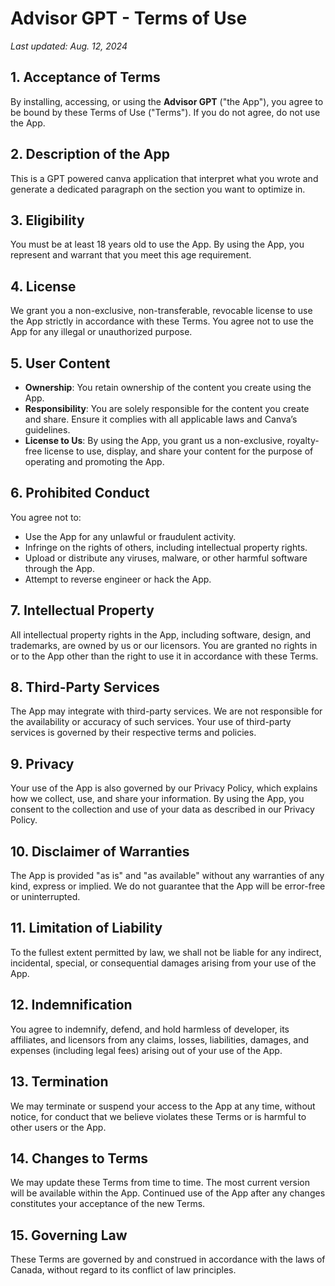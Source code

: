 # Advisor GPT - Terms of Use

_Last updated: Aug. 12, 2024_

## 1. Acceptance of Terms
By installing, accessing, or using the **Advisor GPT** ("the App"), you agree to be bound by these Terms of Use ("Terms"). If you do not agree, do not use the App.

## 2. Description of the App
This is a GPT powered canva application that interpret what you wrote and generate a dedicated paragraph on the section you want to optimize in.

## 3. Eligibility
You must be at least 18 years old to use the App. By using the App, you represent and warrant that you meet this age requirement.

## 4. License
We grant you a non-exclusive, non-transferable, revocable license to use the App strictly in accordance with these Terms. You agree not to use the App for any illegal or unauthorized purpose.

## 5. User Content
- **Ownership**: You retain ownership of the content you create using the App.
- **Responsibility**: You are solely responsible for the content you create and share. Ensure it complies with all applicable laws and Canva’s guidelines.
- **License to Us**: By using the App, you grant us a non-exclusive, royalty-free license to use, display, and share your content for the purpose of operating and promoting the App.

## 6. Prohibited Conduct
You agree not to:
- Use the App for any unlawful or fraudulent activity.
- Infringe on the rights of others, including intellectual property rights.
- Upload or distribute any viruses, malware, or other harmful software through the App.
- Attempt to reverse engineer or hack the App.

## 7. Intellectual Property
All intellectual property rights in the App, including software, design, and trademarks, are owned by us or our licensors. You are granted no rights in or to the App other than the right to use it in accordance with these Terms.

## 8. Third-Party Services
The App may integrate with third-party services. We are not responsible for the availability or accuracy of such services. Your use of third-party services is governed by their respective terms and policies.

## 9. Privacy
Your use of the App is also governed by our Privacy Policy, which explains how we collect, use, and share your information. By using the App, you consent to the collection and use of your data as described in our Privacy Policy.

## 10. Disclaimer of Warranties
The App is provided "as is" and "as available" without any warranties of any kind, express or implied. We do not guarantee that the App will be error-free or uninterrupted.

## 11. Limitation of Liability
To the fullest extent permitted by law, we shall not be liable for any indirect, incidental, special, or consequential damages arising from your use of the App.

## 12. Indemnification
You agree to indemnify, defend, and hold harmless of developer, its affiliates, and licensors from any claims, losses, liabilities, damages, and expenses (including legal fees) arising out of your use of the App.

## 13. Termination
We may terminate or suspend your access to the App at any time, without notice, for conduct that we believe violates these Terms or is harmful to other users or the App.

## 14. Changes to Terms
We may update these Terms from time to time. The most current version will be available within the App. Continued use of the App after any changes constitutes your acceptance of the new Terms.

## 15. Governing Law
These Terms are governed by and construed in accordance with the laws of Canada, without regard to its conflict of law principles.
